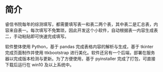 # 简介

睿信书院每年的综测填写，都需要填写表一和表二两个表，其中表二是汇总表，内容来自表一。每次填写不免繁琐，因此开发这个小软件，自动根据表一内容生成表二，手动粘贴即可快速完成填写。

软件整体使用 Python，基于 pandas 完成表格内容的解析与生成，基于 tkinter 完成页面制作并使用 ttkbootstrap 进行美化。软件还另有一个后端，部署在服务器以完成版本检测与更新。为了方便使用，基于 pyinstaller 完成了打包，可直接下载后运行在 win10 及以上系统中。